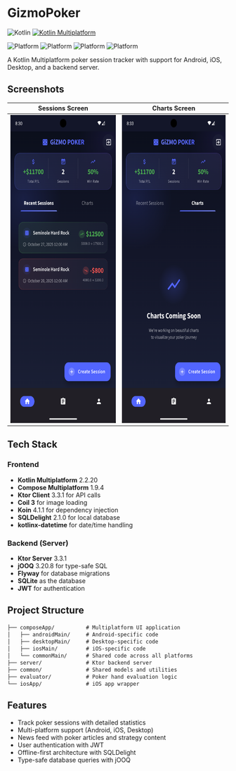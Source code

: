 <h1>GizmoPoker</h1>

![Kotlin](https://img.shields.io/badge/Kotlin-2.0.0-orange)
[![Kotlin Multiplatform](https://img.shields.io/badge/Kotlin-Multiplatform-blue)](https://kotlinlang.org/docs/reference/multiplatform.html)

![Platform](https://img.shields.io/badge/Android-3aab58)
![Platform](https://img.shields.io/badge/Desktop-097cd5)
![Platform](https://img.shields.io/badge/IOS-d32408)
![Platform](https://img.shields.io/badge/WasmJS-f7e025)

A Kotlin Multiplatform poker session tracker with support for Android, iOS, Desktop, and a backend server.

## Screenshots

| Sessions Screen | Charts Screen |
|:---:|:---:|
| <img src="assets/sessions.png" height="700" alt="Sessions Screen" /> | <img src="assets/Charts.png" height="700" alt="Charts Screen" /> |

## Tech Stack

### Frontend
- **Kotlin Multiplatform** 2.2.20
- **Compose Multiplatform** 1.9.4
- **Ktor Client** 3.3.1 for API calls
- **Coil 3** for image loading
- **Koin** 4.1.1 for dependency injection
- **SQLDelight** 2.1.0 for local database
- **kotlinx-datetime** for date/time handling

### Backend (Server)
- **Ktor Server** 3.3.1
- **jOOQ** 3.20.8 for type-safe SQL
- **Flyway** for database migrations
- **SQLite** as the database
- **JWT** for authentication

## Project Structure

```
├── composeApp/          # Multiplatform UI application
│   ├── androidMain/     # Android-specific code
│   ├── desktopMain/     # Desktop-specific code
│   ├── iosMain/         # iOS-specific code
│   └── commonMain/      # Shared code across all platforms
├── server/              # Ktor backend server
├── common/              # Shared models and utilities
├── evaluator/           # Poker hand evaluation logic
└── iosApp/              # iOS app wrapper
```

## Features

- Track poker sessions with detailed statistics
- Multi-platform support (Android, iOS, Desktop)
- News feed with poker articles and strategy content
- User authentication with JWT
- Offline-first architecture with SQLDelight
- Type-safe database queries with jOOQ

